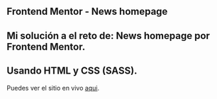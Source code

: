 **Frontend Mentor - News homepage**
---
Mi solución a el reto de: **News homepage** por Frontend Mentor. 
---
Usando HTML y CSS (SASS).
---
Puedes ver el sitio en vivo [aqui](https://dan-raccoon-69.github.io/News-homepage/).
